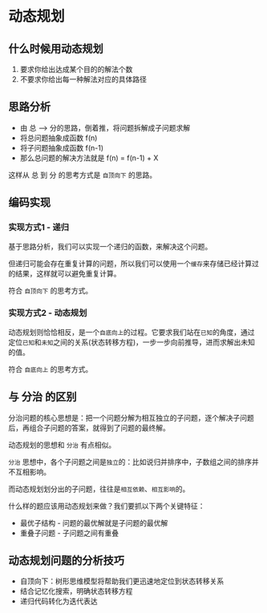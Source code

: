 # 动态规划

## 什么时候用动态规划

1. 要求你给出达成某个目的的解法个数
2. 不要求你给出每一种解法对应的具体路径

## 思路分析

- 由 总 --> 分的思路，倒着推，将问题拆解成子问题求解
- 将总问题抽象成函数 f(n)
- 将子问题抽象成函数 f(n-1)
- 那么总问题的解决方法就是 f(n) = f(n-1) + X


这样从 总 到 分 的思考方式是 `自顶向下` 的思路。



## 编码实现

### 实现方式1 - 递归

基于思路分析，我们可以实现一个递归的函数，来解决这个问题。

但递归可能会存在重复计算的问题，所以我们可以使用一个`缓存`来存储已经计算过的结果，这样就可以避免重复计算。

符合 `自顶向下` 的思考方式。



### 实现方式2 - 动态规划

动态规划则恰恰相反，是一个`自底向上`的过程。它要求我们站在`已知`的角度，通过定位`已知`和`未知`之间的关系(状态转移方程)，一步一步向前推导，进而求解出未知的值。

符合 `自底向上` 的思考方式。


## 与 分治 的区别

分治问题的核心思想是：把一个问题分解为相互独立的子问题，逐个解决子问题后，再组合子问题的答案，就得到了问题的最终解。

动态规划的思想和 `分治` 有点相似。

`分治` 思想中，各个子问题之间是`独立`的：比如说归并排序中，子数组之间的排序并不互相影响。

而动态规划划分出的子问题，往往是`相互依赖`、`相互影响`的。



什么样的题应该用动态规划来做？我们要抓以下两个关键特征：

- 最优子结构 - 问题的最优解就是子问题的最优解
- 重叠子问题 - 子问题之间有重叠

## 动态规划问题的分析技巧

- 自顶向下：树形思维模型将帮助我们更迅速地定位到状态转移关系
- 结合记忆化搜索，明确状态转移方程
- 递归代码转化为迭代表达





